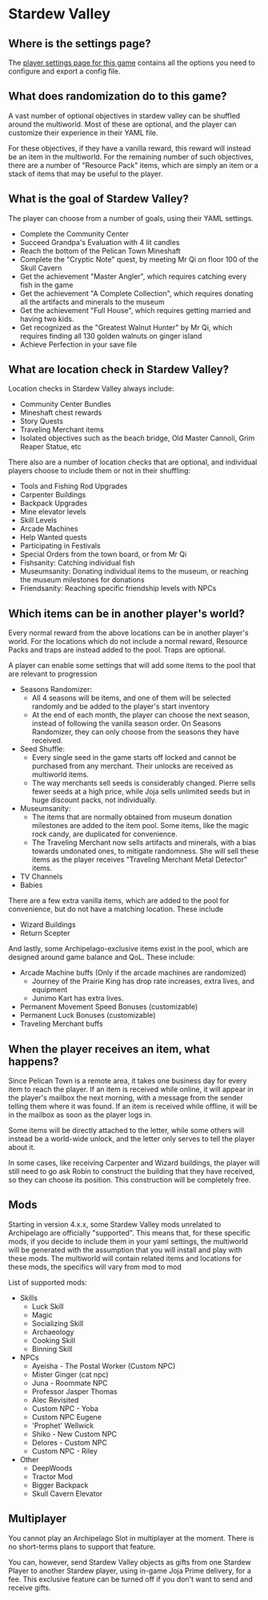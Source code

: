 # Stardew Valley

## Where is the settings page?

The [player settings page for this game](../player-settings) contains all the options you need to configure and export a
config file.

## What does randomization do to this game?

A vast number of optional objectives in stardew valley can be shuffled around the multiworld. Most of these are optional, and the player can customize their experience in their YAML file.

For these objectives, if they have a vanilla reward, this reward will instead be an item in the multiworld. For the remaining number of such objectives, there are a number of "Resource Pack" items, which are simply an item or a stack of items that may be useful to the player.

## What is the goal of Stardew Valley?

The player can choose from a number of goals, using their YAML settings.
- Complete the Community Center
- Succeed Grandpa's Evaluation with 4 lit candles
- Reach the bottom of the Pelican Town Mineshaft
- Complete the "Cryptic Note" quest, by meeting Mr Qi on floor 100 of the Skull Cavern
- Get the achievement "Master Angler", which requires catching every fish in the game
- Get the achievement "A Complete Collection", which requires donating all the artifacts and minerals to the museum
- Get the achievement "Full House", which requires getting married and having two kids.
- Get recognized as the "Greatest Walnut Hunter" by Mr Qi, which requires finding all 130 golden walnuts on ginger island
- Achieve Perfection in your save file

## What are location check in Stardew Valley?

Location checks in Stardew Valley always include:
- Community Center Bundles
- Mineshaft chest rewards
- Story Quests
- Traveling Merchant items
- Isolated objectives such as the beach bridge, Old Master Cannoli, Grim Reaper Statue, etc

There also are a number of location checks that are optional, and individual players choose to include them or not in their shuffling:
- Tools and Fishing Rod Upgrades
- Carpenter Buildings
- Backpack Upgrades
- Mine elevator levels
- Skill Levels
- Arcade Machines
- Help Wanted quests
- Participating in Festivals
- Special Orders from the town board, or from Mr Qi
- Fishsanity: Catching individual fish
- Museumsanity: Donating individual items to the museum, or reaching the museum milestones for donations
- Friendsanity: Reaching specific friendship levels with NPCs

## Which items can be in another player's world?

Every normal reward from the above locations can be in another player's world.
For the locations which do not include a normal reward, Resource Packs and traps are instead added to the pool. Traps are optional.

A player can enable some settings that will add some items to the pool that are relevant to progression
- Seasons Randomizer:
  - All 4 seasons will be items, and one of them will be selected randomly and be added to the player's start inventory
  - At the end of each month, the player can choose the next season, instead of following the vanilla season order. On Seasons Randomizer, they can only choose from the seasons they have received.
- Seed Shuffle:
  - Every single seed in the game starts off locked and cannot be purchased from any merchant. Their unlocks are received as multiworld items.
  - The way merchants sell seeds is considerably changed. Pierre sells fewer seeds at a high price, while Joja sells unlimited seeds but in huge discount packs, not individually.
- Museumsanity:
  - The items that are normally obtained from museum donation milestones are added to the item pool. Some items, like the magic rock candy, are duplicated for convenience.
  - The Traveling Merchant now sells artifacts and minerals, with a bias towards undonated ones, to mitigate randomness. She will sell these items as the player receives "Traveling Merchant Metal Detector" items.
- TV Channels
- Babies

There are a few extra vanilla items, which are added to the pool for convenience, but do not have a matching location. These include
- Wizard Buildings
- Return Scepter

And lastly, some Archipelago-exclusive items exist in the pool, which are designed around game balance and QoL. These include:
- Arcade Machine buffs (Only if the arcade machines are randomized)
  - Journey of the Prairie King has drop rate increases, extra lives, and equipment
  - Junimo Kart has extra lives.
- Permanent Movement Speed Bonuses (customizable)
- Permanent Luck Bonuses (customizable)
- Traveling Merchant buffs

## When the player receives an item, what happens?

Since Pelican Town is a remote area, it takes one business day for every item to reach the player. If an item is received while online, it will appear in the player's mailbox the next morning, with a message from the sender telling them where it was found.
If an item is received while offline, it will be in the mailbox as soon as the player logs in.

Some items will be directly attached to the letter, while some others will instead be a world-wide unlock, and the letter only serves to tell the player about it.

In some cases, like receiving Carpenter and Wizard buildings, the player will still need to go ask Robin to construct the building that they have received, so they can choose its position. This construction will be completely free.

## Mods

Starting in version 4.x.x, some Stardew Valley mods unrelated to Archipelago are officially "supported".
This means that, for these specific mods, if you decide to include them in your yaml settings, the multiworld will be generated with the assumption that you will install and play with these mods.
The multiworld will contain related items and locations for these mods, the specifics will vary from mod to mod

List of supported mods:

- Skills
  - Luck Skill
  - Magic
  - Socializing Skill
  - Archaeology
  - Cooking Skill
  - Binning Skill
- NPCs
  - Ayeisha - The Postal Worker (Custom NPC)
  - Mister Ginger (cat npc)
  - Juna - Roommate NPC
  - Professor Jasper Thomas
  - Alec Revisited
  - Custom NPC - Yoba
  - Custom NPC Eugene
  - 'Prophet' Wellwick
  - Shiko - New Custom NPC
  - Delores - Custom NPC
  - Custom NPC - Riley
- Other
  - DeepWoods
  - Tractor Mod
  - Bigger Backpack
  - Skull Cavern Elevator

## Multiplayer

You cannot play an Archipelago Slot in multiplayer at the moment. There is no short-terms plans to support that feature.

You can, however, send Stardew Valley objects as gifts from one Stardew Player to another Stardew player, using in-game Joja Prime delivery, for a fee. This exclusive feature can be turned off if you don't want to send and receive gifts.
